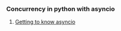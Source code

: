 ### Concurrency in python with asyncio

1. [Getting to know asyncio](https://github.com/emelyantsev/concurrency-in-python-with-asyncio/tree/main/chapter_01)
